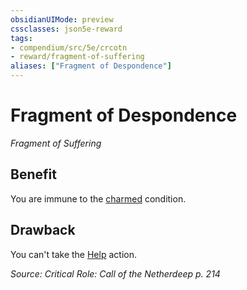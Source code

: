 ```yaml
---
obsidianUIMode: preview
cssclasses: json5e-reward
tags:
- compendium/src/5e/crcotn
- reward/fragment-of-suffering
aliases: ["Fragment of Despondence"]
---
```

# Fragment of Despondence
*Fragment of Suffering*  

## Benefit

You are immune to the [charmed](/Systems/5e/rules/conditions.md#charmed) condition.

## Drawback

You can't take the [Help](/Systems/5e/rules/actions.md#Help) action.

*Source: Critical Role: Call of the Netherdeep p. 214*